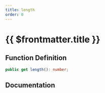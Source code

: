 ```yaml
---
title: length
order: 0
---
```


# {{ $frontmatter.title }}

## Function Definition

```ts
public get length(): number;
```

## Documentation

<!--@include: ./parts/length.md-->
